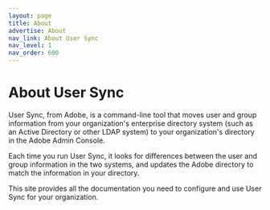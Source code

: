 ```yaml
---
layout: page
title: About
advertise: About
nav_link: About User Sync
nav_level: 1
nav_order: 600
---
```


# About User Sync

User Sync, from Adobe, is a command-line tool that moves user and
group information from your organization's enterprise directory
system (such as an Active Directory or other LDAP system) to your
organization's directory in the Adobe Admin Console.

Each time you run User Sync, it looks for differences between the
user and group information in the two systems, and updates the
Adobe directory to match the information in your directory.

This site provides all the documentation you need to configure
and use User Sync for your organization.
